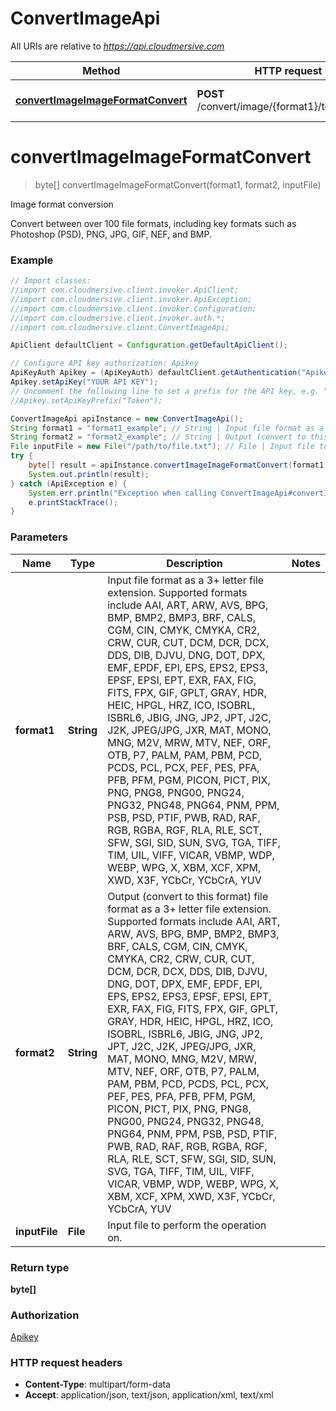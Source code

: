 # ConvertImageApi

All URIs are relative to *https://api.cloudmersive.com*

Method | HTTP request | Description
------------- | ------------- | -------------
[**convertImageImageFormatConvert**](ConvertImageApi.md#convertImageImageFormatConvert) | **POST** /convert/image/{format1}/to/{format2} | Image format conversion


<a name="convertImageImageFormatConvert"></a>
# **convertImageImageFormatConvert**
> byte[] convertImageImageFormatConvert(format1, format2, inputFile)

Image format conversion

Convert between over 100 file formats, including key formats such as Photoshop (PSD), PNG, JPG, GIF, NEF, and BMP.

### Example
```java
// Import classes:
//import com.cloudmersive.client.invoker.ApiClient;
//import com.cloudmersive.client.invoker.ApiException;
//import com.cloudmersive.client.invoker.Configuration;
//import com.cloudmersive.client.invoker.auth.*;
//import com.cloudmersive.client.ConvertImageApi;

ApiClient defaultClient = Configuration.getDefaultApiClient();

// Configure API key authorization: Apikey
ApiKeyAuth Apikey = (ApiKeyAuth) defaultClient.getAuthentication("Apikey");
Apikey.setApiKey("YOUR API KEY");
// Uncomment the following line to set a prefix for the API key, e.g. "Token" (defaults to null)
//Apikey.setApiKeyPrefix("Token");

ConvertImageApi apiInstance = new ConvertImageApi();
String format1 = "format1_example"; // String | Input file format as a 3+ letter file extension.  Supported formats include AAI, ART, ARW, AVS, BPG, BMP, BMP2, BMP3, BRF, CALS, CGM, CIN, CMYK, CMYKA, CR2, CRW, CUR, CUT, DCM, DCR, DCX, DDS, DIB, DJVU, DNG, DOT, DPX, EMF, EPDF, EPI, EPS, EPS2, EPS3, EPSF, EPSI, EPT, EXR, FAX, FIG, FITS, FPX, GIF, GPLT, GRAY, HDR, HEIC, HPGL, HRZ, ICO, ISOBRL, ISBRL6, JBIG, JNG, JP2, JPT, J2C, J2K, JPEG/JPG, JXR, MAT, MONO, MNG, M2V, MRW, MTV, NEF, ORF, OTB, P7, PALM, PAM, PBM, PCD, PCDS, PCL, PCX, PEF, PES, PFA, PFB, PFM, PGM, PICON, PICT, PIX, PNG, PNG8, PNG00, PNG24, PNG32, PNG48, PNG64, PNM, PPM, PSB, PSD, PTIF, PWB, RAD, RAF, RGB, RGBA, RGF, RLA, RLE, SCT, SFW, SGI, SID, SUN, SVG, TGA, TIFF, TIM, UIL, VIFF, VICAR, VBMP, WDP, WEBP, WPG, X, XBM, XCF, XPM, XWD, X3F, YCbCr, YCbCrA, YUV
String format2 = "format2_example"; // String | Output (convert to this format) file format as a 3+ letter file extension.  Supported formats include AAI, ART, ARW, AVS, BPG, BMP, BMP2, BMP3, BRF, CALS, CGM, CIN, CMYK, CMYKA, CR2, CRW, CUR, CUT, DCM, DCR, DCX, DDS, DIB, DJVU, DNG, DOT, DPX, EMF, EPDF, EPI, EPS, EPS2, EPS3, EPSF, EPSI, EPT, EXR, FAX, FIG, FITS, FPX, GIF, GPLT, GRAY, HDR, HEIC, HPGL, HRZ, ICO, ISOBRL, ISBRL6, JBIG, JNG, JP2, JPT, J2C, J2K, JPEG/JPG, JXR, MAT, MONO, MNG, M2V, MRW, MTV, NEF, ORF, OTB, P7, PALM, PAM, PBM, PCD, PCDS, PCL, PCX, PEF, PES, PFA, PFB, PFM, PGM, PICON, PICT, PIX, PNG, PNG8, PNG00, PNG24, PNG32, PNG48, PNG64, PNM, PPM, PSB, PSD, PTIF, PWB, RAD, RAF, RGB, RGBA, RGF, RLA, RLE, SCT, SFW, SGI, SID, SUN, SVG, TGA, TIFF, TIM, UIL, VIFF, VICAR, VBMP, WDP, WEBP, WPG, X, XBM, XCF, XPM, XWD, X3F, YCbCr, YCbCrA, YUV
File inputFile = new File("/path/to/file.txt"); // File | Input file to perform the operation on.
try {
    byte[] result = apiInstance.convertImageImageFormatConvert(format1, format2, inputFile);
    System.out.println(result);
} catch (ApiException e) {
    System.err.println("Exception when calling ConvertImageApi#convertImageImageFormatConvert");
    e.printStackTrace();
}
```

### Parameters

Name | Type | Description  | Notes
------------- | ------------- | ------------- | -------------
 **format1** | **String**| Input file format as a 3+ letter file extension.  Supported formats include AAI, ART, ARW, AVS, BPG, BMP, BMP2, BMP3, BRF, CALS, CGM, CIN, CMYK, CMYKA, CR2, CRW, CUR, CUT, DCM, DCR, DCX, DDS, DIB, DJVU, DNG, DOT, DPX, EMF, EPDF, EPI, EPS, EPS2, EPS3, EPSF, EPSI, EPT, EXR, FAX, FIG, FITS, FPX, GIF, GPLT, GRAY, HDR, HEIC, HPGL, HRZ, ICO, ISOBRL, ISBRL6, JBIG, JNG, JP2, JPT, J2C, J2K, JPEG/JPG, JXR, MAT, MONO, MNG, M2V, MRW, MTV, NEF, ORF, OTB, P7, PALM, PAM, PBM, PCD, PCDS, PCL, PCX, PEF, PES, PFA, PFB, PFM, PGM, PICON, PICT, PIX, PNG, PNG8, PNG00, PNG24, PNG32, PNG48, PNG64, PNM, PPM, PSB, PSD, PTIF, PWB, RAD, RAF, RGB, RGBA, RGF, RLA, RLE, SCT, SFW, SGI, SID, SUN, SVG, TGA, TIFF, TIM, UIL, VIFF, VICAR, VBMP, WDP, WEBP, WPG, X, XBM, XCF, XPM, XWD, X3F, YCbCr, YCbCrA, YUV |
 **format2** | **String**| Output (convert to this format) file format as a 3+ letter file extension.  Supported formats include AAI, ART, ARW, AVS, BPG, BMP, BMP2, BMP3, BRF, CALS, CGM, CIN, CMYK, CMYKA, CR2, CRW, CUR, CUT, DCM, DCR, DCX, DDS, DIB, DJVU, DNG, DOT, DPX, EMF, EPDF, EPI, EPS, EPS2, EPS3, EPSF, EPSI, EPT, EXR, FAX, FIG, FITS, FPX, GIF, GPLT, GRAY, HDR, HEIC, HPGL, HRZ, ICO, ISOBRL, ISBRL6, JBIG, JNG, JP2, JPT, J2C, J2K, JPEG/JPG, JXR, MAT, MONO, MNG, M2V, MRW, MTV, NEF, ORF, OTB, P7, PALM, PAM, PBM, PCD, PCDS, PCL, PCX, PEF, PES, PFA, PFB, PFM, PGM, PICON, PICT, PIX, PNG, PNG8, PNG00, PNG24, PNG32, PNG48, PNG64, PNM, PPM, PSB, PSD, PTIF, PWB, RAD, RAF, RGB, RGBA, RGF, RLA, RLE, SCT, SFW, SGI, SID, SUN, SVG, TGA, TIFF, TIM, UIL, VIFF, VICAR, VBMP, WDP, WEBP, WPG, X, XBM, XCF, XPM, XWD, X3F, YCbCr, YCbCrA, YUV |
 **inputFile** | **File**| Input file to perform the operation on. |

### Return type

**byte[]**

### Authorization

[Apikey](../README.md#Apikey)

### HTTP request headers

 - **Content-Type**: multipart/form-data
 - **Accept**: application/json, text/json, application/xml, text/xml

